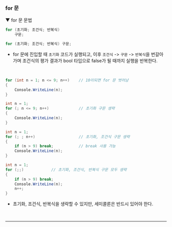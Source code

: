 ### for 문
▼ for 문 문법
```csharp
for (초기화; 조건식; 반복식)
    구문;

for (초기화; 조건식; 반복식) 구문;
```
- for 문에 진입할 때 `초기화` 코드가 실행되고, 이후 `조건식` -> `구문` -> `반복식`을 번갈아 가며 조건식의 평가 결과가 bool 타입으로 false가 될 때까지 실행을 반복한다.
<br>

```csharp
for (int n = 1; n <= 9; n++)    // 10이되면 for 문 벗어남
{
    Console.WriteLine(n);
}

int n = 1;
for (; n <= 9; n++)             // 초기화 구문 생략
{
    Console.WriteLine(n);
}

int n = 1;
for (; ; n++)                   // 초기화, 조건식 구문 생략
{
    if (n > 9) break;           // break 사용 가능
    Console.WriteLine(n);
}

int n = 1;
for (;;)            // 초기화, 조건식, 반복식 구문 모두 생략
{
    if (n > 9) break;
    Console.WriteLine(n);
    n++;
}
```
- 초기화, 조건식, 반복식을 생략할 수 있지만, 세미콜론은 반드시 있어야 한다.
<br>

****
<br>
